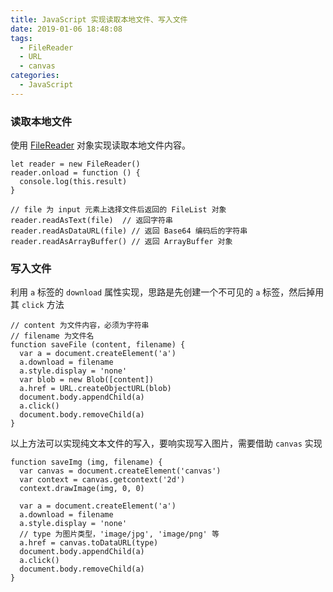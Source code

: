 ```yaml
---
title: JavaScript 实现读取本地文件、写入文件
date: 2019-01-06 18:48:08
tags:
  - FileReader
  - URL
  - canvas
categories:
  - JavaScript
---
```


### 读取本地文件

使用 [FileReader](https://developer.mozilla.org/en-US/docs/Web/API/FileReader) 对象实现读取本地文件内容。

```
let reader = new FileReader()
reader.onload = function () {
  console.log(this.result)
}

// file 为 input 元素上选择文件后返回的 FileList 对象
reader.readAsText(file)  // 返回字符串
reader.readAsDataURL(file) // 返回 Base64 编码后的字符串
reader.readAsArrayBuffer() // 返回 ArrayBuffer 对象
```

<!-- more -->


### 写入文件

利用 `a` 标签的 `download` 属性实现，思路是先创建一个不可见的 `a` 标签，然后掉用其 `click` 方法

```
// content 为文件内容，必须为字符串
// filename 为文件名
function saveFile (content, filename) {
  var a = document.createElement('a')
  a.download = filename
  a.style.display = 'none'
  var blob = new Blob([content])
  a.href = URL.createObjectURL(blob)
  document.body.appendChild(a)
  a.click()
  document.body.removeChild(a)
}
```

以上方法可以实现纯文本文件的写入，要响实现写入图片，需要借助 `canvas` 实现

```
function saveImg (img, filename) {
  var canvas = document.createElement('canvas')
  var context = canvas.getcontext('2d')
  context.drawImage(img, 0, 0)

  var a = document.createElement('a')
  a.download = filename
  a.style.display = 'none'
  // type 为图片类型，'image/jpg', 'image/png' 等
  a.href = canvas.toDataURL(type)
  document.body.appendChild(a)
  a.click()
  document.body.removeChild(a)
}
```
